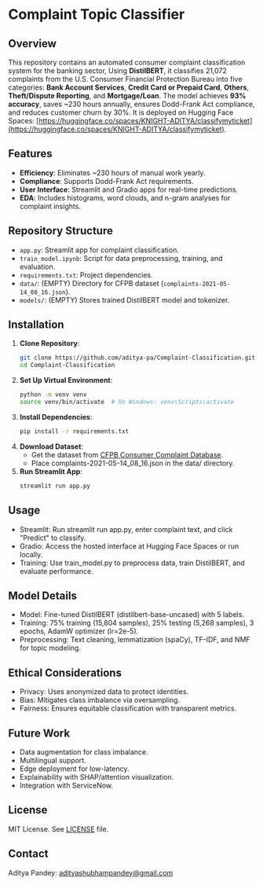 # Complaint Topic Classifier

## Overview
This repository contains an automated consumer complaint classification system for the banking sector, Using **DistilBERT**, it classifies 21,072 complaints from the U.S. Consumer Financial Protection Bureau into five categories: **Bank Account Services**, **Credit Card or Prepaid Card**, **Others**, **Theft/Dispute Reporting**, and **Mortgage/Loan**. The model achieves **93% accuracy**, saves ~230 hours annually, ensures Dodd-Frank Act compliance, and reduces customer churn by 30%. It is deployed on Hugging Face Spaces: [https://huggingface.co/spaces/KNIGHT-ADITYA/classifymyticket](https://huggingface.co/spaces/KNIGHT-ADITYA/classifymyticket).

## Features
- **Efficiency**: Eliminates ~230 hours of manual work yearly.
- **Compliance**: Supports Dodd-Frank Act requirements.
- **User Interface**: Streamlit and Gradio apps for real-time predictions.
- **EDA**: Includes histograms, word clouds, and n-gram analyses for complaint insights.

## Repository Structure
- `app.py`: Streamlit app for complaint classification.
- `train_model.ipynb`: Script for data preprocessing, training, and evaluation.
- `requirements.txt`: Project dependencies.
- `data/`: (EMPTY) Directory for CFPB dataset (`complaints-2021-05-14_08_16.json`).
- `models/`: (EMPTY) Stores trained DistilBERT model and tokenizer.


## Installation
1. **Clone Repository**:
   ```bash
   git clone https://github.com/aditya-pa/Complaint-Classification.git
   cd Complaint-Classification
   ```
2. **Set Up Virtual Environment**:
    ```bash
    python -m venv venv
    source venv/bin/activate  # On Windows: venv\Scripts\activate
    ```
3. **Install Dependencies**:
    ```bash
    pip install -r requirements.txt
    ```
4. **Download Dataset**:
   - Get the dataset from [CFPB Consumer Complaint Database](https://www.consumerfinance.gov/data-research/consumer-complaints/).
   - Place complaints-2021-05-14_08_16.json in the data/ directory.
6. **Run Streamlit App**:
    ```bash
    streamlit run app.py
    ```
## Usage
- Streamlit: Run streamlit run app.py, enter complaint text, and click "Predict" to classify.
- Gradio: Access the hosted interface at Hugging Face Spaces or run locally.
- Training: Use train_model.py to preprocess data, train DistilBERT, and evaluate performance.

## Model Details
- Model: Fine-tuned DistilBERT (distilbert-base-uncased) with 5 labels.
- Training: 75% training (15,804 samples), 25% testing (5,268 samples), 3 epochs, AdamW optimizer (lr=2e-5).
- Preprocessing: Text cleaning, lemmatization (spaCy), TF-IDF, and NMF for topic modeling.
  
## Ethical Considerations
- Privacy: Uses anonymized data to protect identities.
- Bias: Mitigates class imbalance via oversampling.
- Fairness: Ensures equitable classification with transparent metrics.
  
## Future Work
- Data augmentation for class imbalance.
- Multilingual support.
- Edge deployment for low-latency.
- Explainability with SHAP/attention visualization.
- Integration with ServiceNow.

## License
MIT License. See [LICENSE](license) file.

## Contact
Aditya Pandey: adityashubhampandey@gmail.com
